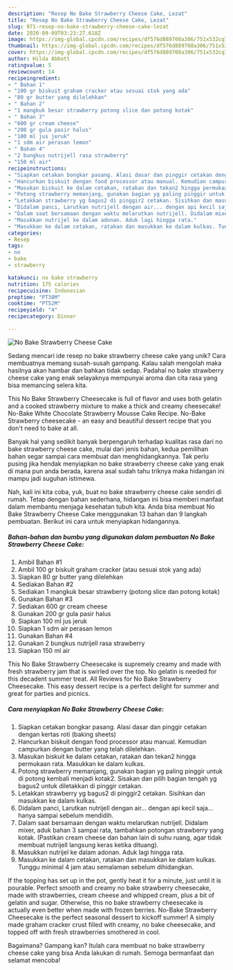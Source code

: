 ```yaml
---
description: "Resep No Bake Strawberry Cheese Cake, Lezat"
title: "Resep No Bake Strawberry Cheese Cake, Lezat"
slug: 971-resep-no-bake-strawberry-cheese-cake-lezat
date: 2020-09-09T03:23:27.618Z
image: https://img-global.cpcdn.com/recipes/df576d889708a306/751x532cq70/no-bake-strawberry-cheese-cake-foto-resep-utama.jpg
thumbnail: https://img-global.cpcdn.com/recipes/df576d889708a306/751x532cq70/no-bake-strawberry-cheese-cake-foto-resep-utama.jpg
cover: https://img-global.cpcdn.com/recipes/df576d889708a306/751x532cq70/no-bake-strawberry-cheese-cake-foto-resep-utama.jpg
author: Hilda Abbott
ratingvalue: 5
reviewcount: 14
recipeingredient:
- " Bahan 1"
- "100 gr biskuit graham cracker atau sesuai stok yang ada"
- "80 gr butter yang dilelehkan"
- " Bahan 2"
- "1 mangkuk besar strawberry potong slice dan potong kotak"
- " Bahan 3"
- "600 gr cream cheese"
- "200 gr gula pasir halus"
- "100 ml jus jeruk"
- "1 sdm air perasan lemon"
- " Bahan 4"
- "2 bungkus nutrijell rasa strawberry"
- "150 ml air"
recipeinstructions:
- "Siapkan cetakan bongkar pasang. Alasi dasar dan pinggir cetakan dengan kertas roti (baking sheets)"
- "Hancurkan biskuit dengan food processor atau manual. Kemudian campurkan dengan butter yang telah dilelehkan."
- "Masukan biskuit ke dalam cetakan, ratakan dan tekan2 hingga permukaan rata. Masukkan ke dalam kulkas."
- "Potong strawberry memanjang, gunakan bagian yg paling pinggir untuk di potong kembali menjadi kotak2. Sisakan dan pilih bagian tengah yg bagus2 untuk diletakkan di pinggir cetakan."
- "Letakkan strawberry yg bagus2 di pinggir2 cetakan. Sisihkan dan masukkan ke dalam kulkas."
- "Didalam panci, Larutkan nutrijell dengan air... dengan api kecil saja... hanya sampai sebelum mendidih."
- "Dalam saat bersamaan dengan waktu melarutkan nutrijell. Didalam mixer, aduk bahan 3 sampai rata, tambahkan potongan strawberry yang kotak. (Pastikan cream cheese dan bahan lain di suhu ruang, agar tidak membuat nutrijell langsung keras ketika dituang)."
- "Masukkan nutrijel ke dalam adonan. Aduk lagi hingga rata."
- "Masukkan ke dalam cetakan, ratakan dan masukkan ke dalam kulkas. Tunggu minimal 4 jam atau semalaman sebelum dihidangkan."
categories:
- Resep
tags:
- no
- bake
- strawberry

katakunci: no bake strawberry 
nutrition: 175 calories
recipecuisine: Indonesian
preptime: "PT38M"
cooktime: "PT52M"
recipeyield: "4"
recipecategory: Dinner

---
```



![No Bake Strawberry Cheese Cake](https://img-global.cpcdn.com/recipes/df576d889708a306/751x532cq70/no-bake-strawberry-cheese-cake-foto-resep-utama.jpg)

Sedang mencari ide resep no bake strawberry cheese cake yang unik? Cara membuatnya memang susah-susah gampang. Kalau salah mengolah maka hasilnya akan hambar dan bahkan tidak sedap. Padahal no bake strawberry cheese cake yang enak selayaknya mempunyai aroma dan cita rasa yang bisa memancing selera kita.

This No Bake Strawberry Cheesecake is full of flavor and uses both gelatin and a cooked strawberry mixture to make a thick and creamy cheesecake! No-Bake White Chocolate Strawberry Mousse Cake Recipe. No-Bake Strawberry cheesecake - an easy and beautiful dessert recipe that you don&#39;t need to bake at all.

Banyak hal yang sedikit banyak berpengaruh terhadap kualitas rasa dari no bake strawberry cheese cake, mulai dari jenis bahan, kedua pemilihan bahan segar sampai cara membuat dan menghidangkannya. Tak perlu pusing jika hendak menyiapkan no bake strawberry cheese cake yang enak di mana pun anda berada, karena asal sudah tahu triknya maka hidangan ini mampu jadi suguhan istimewa.


Nah, kali ini kita coba, yuk, buat no bake strawberry cheese cake sendiri di rumah. Tetap dengan bahan sederhana, hidangan ini bisa memberi manfaat dalam membantu menjaga kesehatan tubuh kita. Anda bisa membuat No Bake Strawberry Cheese Cake menggunakan 13 bahan dan 9 langkah pembuatan. Berikut ini cara untuk menyiapkan hidangannya.

<!--inarticleads1-->

##### Bahan-bahan dan bumbu yang digunakan dalam pembuatan No Bake Strawberry Cheese Cake:

1. Ambil  Bahan #1
1. Ambil 100 gr biskuit graham cracker (atau sesuai stok yang ada)
1. Siapkan 80 gr butter yang dilelehkan
1. Sediakan  Bahan #2
1. Sediakan 1 mangkuk besar strawberry (potong slice dan potong kotak)
1. Gunakan  Bahan #3
1. Sediakan 600 gr cream cheese
1. Gunakan 200 gr gula pasir halus
1. Siapkan 100 ml jus jeruk
1. Siapkan 1 sdm air perasan lemon
1. Gunakan  Bahan #4
1. Gunakan 2 bungkus nutrijell rasa strawberry
1. Siapkan 150 ml air


This No Bake Strawberry Cheesecake is supremely creamy and made with fresh strawberry jam that is swirled over the top. No gelatin is needed for this decadent summer treat. All Reviews for No Bake Strawberry Cheesecake. This easy dessert recipe is a perfect delight for summer and great for parties and picnics. 

<!--inarticleads2-->

##### Cara menyiapkan No Bake Strawberry Cheese Cake:

1. Siapkan cetakan bongkar pasang. Alasi dasar dan pinggir cetakan dengan kertas roti (baking sheets)
1. Hancurkan biskuit dengan food processor atau manual. Kemudian campurkan dengan butter yang telah dilelehkan.
1. Masukan biskuit ke dalam cetakan, ratakan dan tekan2 hingga permukaan rata. Masukkan ke dalam kulkas.
1. Potong strawberry memanjang, gunakan bagian yg paling pinggir untuk di potong kembali menjadi kotak2. Sisakan dan pilih bagian tengah yg bagus2 untuk diletakkan di pinggir cetakan.
1. Letakkan strawberry yg bagus2 di pinggir2 cetakan. Sisihkan dan masukkan ke dalam kulkas.
1. Didalam panci, Larutkan nutrijell dengan air... dengan api kecil saja... hanya sampai sebelum mendidih.
1. Dalam saat bersamaan dengan waktu melarutkan nutrijell. Didalam mixer, aduk bahan 3 sampai rata, tambahkan potongan strawberry yang kotak. (Pastikan cream cheese dan bahan lain di suhu ruang, agar tidak membuat nutrijell langsung keras ketika dituang).
1. Masukkan nutrijel ke dalam adonan. Aduk lagi hingga rata.
1. Masukkan ke dalam cetakan, ratakan dan masukkan ke dalam kulkas. Tunggu minimal 4 jam atau semalaman sebelum dihidangkan.


If the topping has set up in the pot, gently heat it for a minute, just until it is pourable. Perfect smooth and creamy no bake strawberry cheesecake, made with strawberries, cream cheese and whipped cream, plus a bit of gelatin and sugar. Otherwise, this no bake strawberry cheesecake is actually even better when made with frozen berries. No-Bake Strawberry Cheesecake is the perfect seasonal dessert to kickoff summer! A simply made graham cracker crust filled with creamy, no bake cheesecake, and topped off with fresh strawberries smothered in cool. 

Bagaimana? Gampang kan? Itulah cara membuat no bake strawberry cheese cake yang bisa Anda lakukan di rumah. Semoga bermanfaat dan selamat mencoba!
